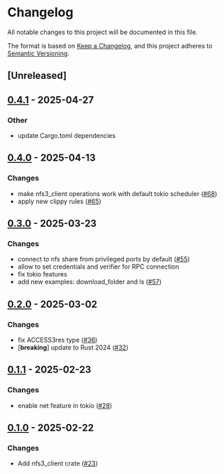 # Changelog

All notable changes to this project will be documented in this file.

The format is based on [Keep a Changelog](https://keepachangelog.com/en/1.0.0/),
and this project adheres to [Semantic Versioning](https://semver.org/spec/v2.0.0.html).

## [Unreleased]

## [0.4.1](https://github.com/Vaiz/nfs3/compare/nfs3_client-v0.4.0...nfs3_client-v0.4.1) - 2025-04-27

### Other

- update Cargo.toml dependencies

## [0.4.0](https://github.com/Vaiz/nfs3/compare/nfs3_client-v0.3.0...nfs3_client-v0.4.0) - 2025-04-13

### Changes

- make nfs3_client operations work with default tokio scheduler ([#68](https://github.com/Vaiz/nfs3/pull/68))
- apply new clippy rules ([#65](https://github.com/Vaiz/nfs3/pull/65))

## [0.3.0](https://github.com/Vaiz/nfs3/compare/nfs3_client-v0.2.0...nfs3_client-v0.3.0) - 2025-03-23

### Changes

- connect to nfs share from privileged ports by default ([#55](https://github.com/Vaiz/nfs3/pull/55))
- allow to set credentials and verifier for RPC connection
- fix tokio features
- add new examples: download_folder and ls ([#57](https://github.com/Vaiz/nfs3/pull/57))

## [0.2.0](https://github.com/Vaiz/nfs3/compare/nfs3_client-v0.1.1...nfs3_client-v0.2.0) - 2025-03-02

### Changes

- fix ACCESS3res type ([#36](https://github.com/Vaiz/nfs3/pull/36))
- [**breaking**] update to Rust 2024 ([#32](https://github.com/Vaiz/nfs3/pull/32))

## [0.1.1](https://github.com/Vaiz/nfs3/compare/nfs3_client-v0.1.0...nfs3_client-v0.1.1) - 2025-02-23

### Changes

- enable net feature in tokio ([#28](https://github.com/Vaiz/nfs3/pull/28))

## [0.1.0](https://github.com/Vaiz/nfs3/releases/tag/nfs3_client-v0.1.0) - 2025-02-22

### Changes

- Add nfs3_client crate ([#23](https://github.com/Vaiz/nfs3/pull/23))

